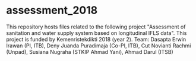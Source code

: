 # assessment_2018
This repository hosts files related to the following project "Assessment of sanitation and water supply system based on longitudinal IFLS data". This project is funded by Kemenristekdikti 2018 (year 2). Team: Dasapta Erwin Irawan (PI, ITB), Deny Juanda Puradimaja (Co-PI, ITB), Cut Novianti Rachmi (Unpad), Susiana Nugraha (STKIP Ahmad Yani), Ahmad Darul (ITSB)
